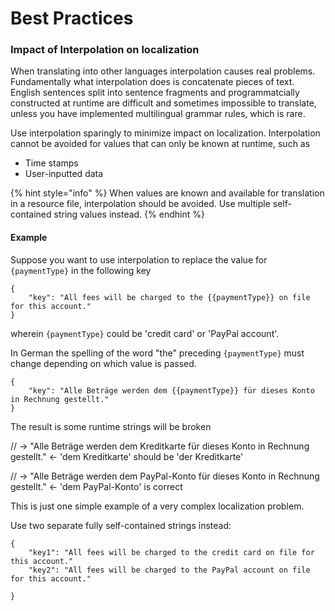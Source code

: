 # Best Practices

### Impact of Interpolation on localization

When translating into other languages interpolation causes real problems. Fundamentally what interpolation does is concatenate pieces of text. English sentences split into sentence fragments and programmatcially constructed at runtime are difficult and sometimes impossible to translate, unless you have implemented multilingual grammar rules, which is rare.

Use interpolation sparingly to minimize impact on localization. Interpolation cannot be avoided for values that can only be known at runtime, such as

* Time stamps
* User-inputted data

{% hint style="info" %}
When values are known and available for translation in a resource file, interpolation should be avoided. Use multiple self-contained string values instead.
{% endhint %}

#### Example

Suppose you want to use interpolation to replace the value for `{paymentType}` in the following key

```
{
    "key": "All fees will be charged to the {{paymentType}} on file for this account."
}
```

wherein `{paymentType}` could be 'credit card' or 'PayPal account'.

In German the spelling of the word "the" preceding `{paymentType}` must change depending on which value is passed.

```
{
    "key": "Alle Beträge werden dem {{paymentType}} für dieses Konto in Rechnung gestellt."
}
```

The result is some runtime strings will be broken

// -> "Alle Beträge werden dem Kreditkarte für dieses Konto in Rechnung gestellt." <- 'dem Kreditkarte' should be 'der Kreditkarte'

// -> "Alle Beträge werden dem PayPal-Konto für dieses Konto in Rechnung gestellt." <- 'dem PayPal-Konto' is correct

This is just one simple example of a very complex localization problem.

Use two separate fully self-contained strings instead:

```
{
    "key1": "All fees will be charged to the credit card on file for this account."
    "key2": "All fees will be charged to the PayPal account on file for this account."

}
```
